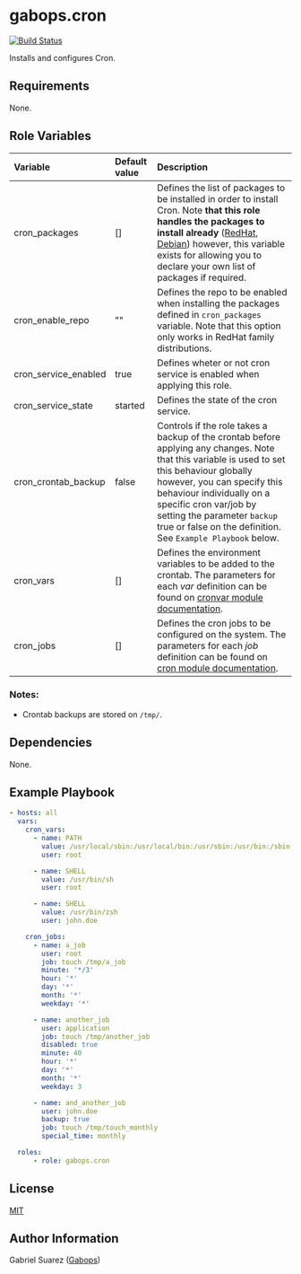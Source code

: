 gabops.cron
===========
[![Build Status](https://travis-ci.org/gabops/ansible-role-cron.svg?branch=master)](https://travis-ci.org/gabops/ansible-role-cron)

Installs and configures Cron.

Requirements
------------

None.

Role Variables
--------------

| Variable | Default value | Description |
| :--- | :--- | :--- |
| cron_packages | [] | Defines the list of packages to be installed in order to install Cron. Note **that this role handles the packages to install already** ([RedHat](vars/RedHat.yml), [Debian](vars/Debian.yml)) however, this variable exists for allowing you to declare your own list of packages if required. |
| cron_enable_repo | ""  | Defines the repo to be enabled when installing the packages defined in `cron_packages` variable. Note that this option only works in RedHat family distributions. |
| cron_service_enabled | true | Defines wheter or not cron service is enabled when applying this role. |
| cron_service_state | started | Defines the state of the cron service. |
| cron_crontab_backup | false | Controls if the role takes a backup of the crontab before applying any changes. Note that this variable is used to set this behaviour globally however, you can specify this behaviour individually on a specific cron var/job by setting the parameter `backup` true or false on the definition. See `Example Playbook` below. |
| cron_vars | [] | Defines the environment variables to be added to the crontab. The parameters for each *var* definition can be found on [cronvar module documentation](https://docs.ansible.com/ansible/latest/modules/cronvar_module.html). |
| cron_jobs | [] | Defines the cron jobs to be configured on the system. The parameters for each *job* definition can be found on [cron module documentation](https://docs.ansible.com/ansible/latest/modules/cron_module.html). |

### Notes:
- Crontab backups are stored on `/tmp/`.

Dependencies
------------

None.

Example Playbook
----------------

```yaml
- hosts: all
  vars:
    cron_vars:
      - name: PATH
        value: /usr/local/sbin:/usr/local/bin:/usr/sbin:/usr/bin:/sbin:/bin
        user: root

      - name: SHELL
        value: /usr/bin/sh
        user: root

      - name: SHELL
        value: /usr/bin/zsh
        user: john.doe

    cron_jobs:
      - name: a_job
        user: root
        job: touch /tmp/a_job
        minute: '*/3'
        hour: '*'
        day: '*'
        month: '*'
        weekday: '*'

      - name: another_job
        user: application
        job: touch /tmp/another_job
        disabled: true
        minute: 40
        hour: '*'
        day: '*'
        month: '*'
        weekday: 3

      - name: and_another_job
        user: john.doe
        backup: true
        job: touch /tmp/touch_monthly
        special_time: monthly

  roles:
      - role: gabops.cron
```

License
-------

[MIT]((./LICENSE))

Author Information
------------------

Gabriel Suarez ([Gabops](https://github.com/gabops))
